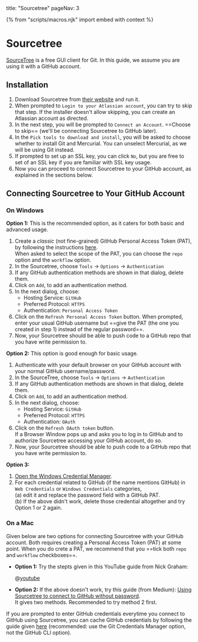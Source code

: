 <frontmatter>
  title: "Sourcetree"
  pageNav: 3
</frontmatter>

{% from "scripts/macros.njk" import embed with context %}

# Sourcetree

[SourceTree](https://www.sourcetreeapp.com/) is a free GUI client for Git. In this guide, we assume you are using it with a GitHub account.

<!-- ==================================================================================================== -->

## Installation

1. Download Sourcetree from [their website](https://www.sourcetreeapp.com/) and run it.
1. When prompted to `Login to your Atlassian account`, you can try to skip that step. If the installer doesn't allow skipping, you can create an Atlassian account as directed.
1. In the next step, you will be prompted to `Connect an Account`. ==Choose to skip== (we'll be connecting Sourcetree to GitHub later).
1. In the `Pick tools to download and install`, you will be asked to choose whether to install Git and <tooltip content="another revision control software similar to Git">Mercurial</tooltip>. You can unselect Mercurial, as we will be using Git instead.
1. If prompted to set up an SSL key, you can click `No`, but you are free to set of an SSL key if you are familiar with SSL key usage.
1. Now you can proceed to connect Sourcetree to your GitHub account, as explained in the sections below.

<!-- ==================================================================================================== -->

## Connecting Sourcetree to Your GitHub Account

### On Windows

**Option 1:** This is the recommended option, as it caters for both basic and advanced usage.

1. Create a _classic_ (not fine-grained) GitHub Personal Access Token (PAT), by following the instructions [here](https://docs.github.com/en/authentication/keeping-your-account-and-data-secure/managing-your-personal-access-tokens#creating-a-personal-access-token-classic).<br>
   When asked to select the scope of the PAT, you can choose the `repo` option and the `workflow` option.
1. In the Sourcetree, choose `Tools` -> `Options` -> `Authentication`
1. If any GitHub authentication methods are shown in that dialog, delete them.
1. Click on `Add`, to add an authentication method.
1. In the next dialog, choose:
   * Hosting Service: `GitHub`
   * Preferred Protocol: `HTTPS`
   * Authentication: `Personal Access Token`
1. Click on the `Refresh Personal Access Token` button. When prompted, enter your usual GitHub username but ==give the PAT (the one you created in step 1) instead of the regular password==.
1. Now, your Sourcetree should be able to push code to a GitHub repo that you have write permission to.

**Option 2:** This option is good enough for basic usage.

1. Authenticate with your default browser on your GitHub account with your normal GitHub username/password.
1. In the SourceTree, choose `Tools` -> `Options` -> `Authentication`
1. If any GitHub authentication methods are shown in that dialog, delete them.
1. Click on `Add`, to add an authentication method.
1. In the next dialog, choose:
   * Hosting Service: `GitHub`
   * Preferred Protocol: `HTTPS`
   * Authentication: `OAuth`
1. Click on the `Refresh OAuth token` button.<br>
   If a Browser Window pops up and asks you to log in to GitHub and to authorize Sourcetree accessing your GitHub account, do so.
1. Now, your Sourcetree should be able to push code to a GitHub repo that you have write permission to.


**Option 3:**

1. [Open the Windows Credential Manager](https://support.microsoft.com/en-gb/windows/accessing-credential-manager-1b5c916a-6a16-889f-8581-fc16e8165ac0).
2. For each credential related to GitHub (if the name mentions GitHub) in `Web Credentials` or `Windows Credentials` categories,<br>
   (a) edit it and replace the password field with a GitHub PAT.<br>
   (b) If the above didn't work, delete those credential altogether and try Option 1 or 2 again.

### On a Mac

Given below are two options for connecting Sourcetree with your GitHub account. Both requires creating a Personal Access Token (PAT) at some point. When you do crete a PAT, we recommend that you ==tick both `repo` and `workflow` checkboxes==.

* **Option 1:** Try the stepts given in this YouTube guide from Nick Graham:

  @[youtube](otRHRPnHDeI)

<p/>

* **Option 2:** If the above doesn't work, try this guide (from Medium): [Using Sourcetree to connect to GitHub without password](https://medium.com/geekculture/using-personal-access-token-in-sourcetree-to-connect-to-github-3702a29554d3).<br>
It gives two methods. Recommended to try method 2 first.

<box header="Caching GitHub credentials" type="tip" seamless>

If you are prompted to enter GitHub credentials everytime you connect to GitHub using Sourcetree, you can cache GitHub credentials by following the guide given [here](https://docs.github.com/en/get-started/getting-started-with-git/caching-your-github-credentials-in-git?platform=mac) (recommended: use the Git Credentials Manager option, not the GitHub CLI option).
</box>
<!-- ==================================================================================================== -->

